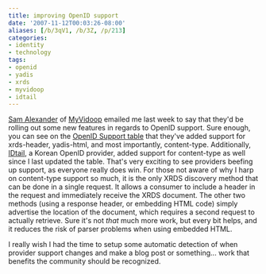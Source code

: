 ```yaml
---
title: improving OpenID support
date: '2007-11-12T00:03:26-08:00'
aliases: [/b/3qV1, /b/3Z, /p/213]
categories:
- identity
- technology
tags:
- openid
- yadis
- xrds
- myvidoop
- idtail
---
```

[Sam Alexander][] of [MyVidoop][] emailed me last week to say that they'd be rolling out some new features in regards to
OpenID support.  Sure enough, you can see on the [OpenID Support table][] that they've added support for xrds-header,
yadis-html, and most importantly, content-type.  Additionally, [IDtail][], a Korean OpenID provider, added support for
content-type as well since I last updated the table.  That's very exciting to see providers beefing up support, as
everyone really does win.  For those not aware of why I harp on content-type support so much, it is the only XRDS
discovery method that can be done in a single request.  It allows a consumer to include a header in the request and
immediately receive the XRDS document. The other two methods (using a response header, or embedding HTML code) simply
advertise the location of the document, which requires a second request to actually retrieve.  Sure it's not *that* much
more work, but every bit helps, and it reduces the risk of parser problems when using embedded HTML.

I really wish I had the time to setup some automatic detection of when provider support changes and make a blog post or
something... work that benefits the community should be recognized.


[Sam Alexander]: http://salexander.myvidoop.com/
[MyVidoop]: http://myvidoop.com/
[OpenID Support table]: /openid-support
[IDtail]: http://idtail.com/
